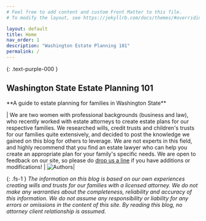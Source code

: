```yaml
---
# Feel free to add content and custom Front Matter to this file.
# To modify the layout, see https://jekyllrb.com/docs/themes/#overriding-theme-defaults

layout: default
title: Home
nav_order: 1
description: "Washington Estate Planning 101"
permalink: /
---
```


{: .text-purple-000 }
<h2>Washington State Estate Planning 101  </h2>  
**A guide to estate planning for families in Washington State**  

| We are two women with professional backgrounds (business and law), who recently worked with estate attorneys to create estate plans for our respective families. We researched wills, credit trusts and children's trusts for our families quite extensively, and decided to post the knowledge we gained on this blog for others to leverage. We are not experts in this field, and highly recommend that you find an estate lawyer who can help you create an appropriate plan for your family's specific needs. We are open to feedback on our site, so please do [drop us a line](/contact) if you have additions or modifications! | ![Authors](waplanning/assets/images/us.jpg)|


{: .fs-1 }
*The information on this blog is based on our own experiences creating wills and trusts for our families with a licensed attorney. We do not make any warranties about the completeness, reliability and accuracy of this information. We do not assume any responsibility or liability for any errors or omissions in the content of this site. By reading this blog, no attorney client relationship is assumed.*
